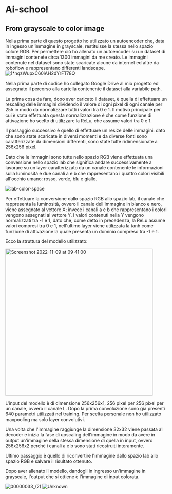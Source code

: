 # Ai-school

## From grayscale to color image

Nella prima parte di questo progetto ho utilizzato un autoencoder che, data in ingesso un'immagine in grayscale, restituisse la stessa nello spazio colore RGB. 
Per permettere ciò ho allenato un autoencoder su un dataset di immagini contenete circa 1300 immagini da me creato. Le immagini contenute nel dataset sono state scaricate alcune da internet ed altre da roboflow e rappresentano differenti landscape. 
![1*nqzWupxC60iAH2dYrFT78Q](https://user-images.githubusercontent.com/112158913/200778319-c713b74a-e422-444a-bede-03b6a87c5b94.png)


Nella prima parte di codice ho collegato Google Drive al mio progetto ed assegnato il percorso alla cartella contenente il dataset alla variabile path. 

La prima cosa da fare, dopo aver caricato il dataset, è quella di effettuare un rescaling delle immagini dividendo il valore di ogni pixel di ogni canale per 255 in modo da normalizzare tutti i valori tra 0 e 1. Il motivo principale per cui è stata effettuata questa normalizzazione è che come funzione di attivazione ho scelto di utilizzare la ReLu, che assume valori tra 0 e 1.

Il passaggio successivo è quello di effettuare un resize delle immagini: dato che sono state scaricate in diversi momenti e da diverse fonti sono caratterizzate da dimensioni differenti, sono state tutte ridimensionate a 256x256 pixel.

Dato che le immagini sono tutte nello spazio RGB viene effettuata una conversione nello spazio lab che significa andare successivamente a lavorare su un layer caratterizzato da un canale contenente le informazioni sulla luminosità e due canali a e b che rappresentano i quattro colori visibili all'occhio umano: rosso, verde, blu e giallo.

![lab-color-space](https://user-images.githubusercontent.com/112158913/200777154-140d6a16-e317-4b13-8183-9995f52a6e39.png)

Per effettuare la conversione dallo spazio RGB allo spazio lab, il canale che rappresenta la luminosità, ovvero il canale dell'immagine in bianco e nero, viene assegnato al vettore X; invece i canali a e b che rappresentano i colori vengono assegnati al vettore Y.
I valori contenuti nella Y vengono normalizzati tra -1 e 1, dato che, come detto in precedenza, la ReLu assume valori compresi tra 0 e 1, nell'ultimo layer viene utilizzata la tanh come funzione di attivazione la quale presenta un dominio compreso tra -1 e 1.

Ecco la struttura del modello utilizzato:

<img width="459" alt="Screenshot 2022-11-09 at 09 41 00" src="https://user-images.githubusercontent.com/112158913/200781729-09fd09ff-0ddf-419e-a7c6-770991ed1885.png">

L'input del modello è di dimensione 256x256x1, 256 pixel per 256 pixel per un canale, ovvero il canale L. Dopo la prima convoluzione sono già presenti 640 parametri utilizzati nel training. Per scelta personale non ho utilizzato maxpooling ma solo layer convolutivi.

Una volta che l'immagine raggiunge la dimensione 32x32 viene passata al decoder e inizia la fase di upscaling dell'immagine in modo da avere in output un'immagine della stessa dimensione di quella in input, ovvero 256x256x2 perchè i canali a e b sono stati ricostruiti interamente.

Ultimo passaggio è quello di riconvertire l'immagine dallo spazio lab allo spazio RGB e salvare il risultato ottenuto. 

Dopo aver allenato il modello, dandogli in ingresso un'immagine in grayscale, l'output che si ottiene è l'immagine di input colorata.

![00000033_(2)](https://user-images.githubusercontent.com/112158913/200799785-788c9b90-aa8c-4ed9-bb16-4a94cf049e9d.jpg)
![Unknown](https://user-images.githubusercontent.com/112158913/200799815-cd15e5bb-3044-4a28-b3d8-3f445bc4a390.png)



